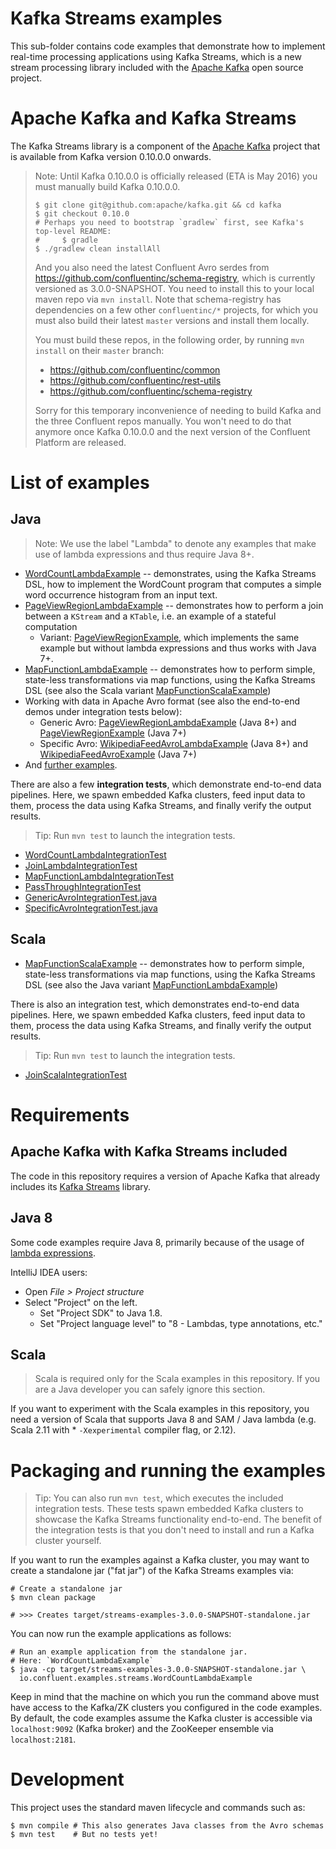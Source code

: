 # Kafka Streams examples

This sub-folder contains code examples that demonstrate how to implement real-time processing applications using Kafka
Streams, which is a new stream processing library included with the [Apache Kafka](http://kafka.apache.org/) open source
project.


# Apache Kafka and Kafka Streams

The Kafka Streams library is a component of the [Apache Kafka](http://kafka.apache.org/) project that is available from Kafka version 0.10.0.0 onwards.

> Note: Until Kafka 0.10.0.0 is officially released (ETA is May 2016) you must manually build Kafka 0.10.0.0.
>
> ```shell
> $ git clone git@github.com:apache/kafka.git && cd kafka
> $ git checkout 0.10.0
> # Perhaps you need to bootstrap `gradlew` first, see Kafka's top-level README:
> #     $ gradle
> $ ./gradlew clean installAll
> ```
>
> And you also need the latest Confluent Avro serdes from https://github.com/confluentinc/schema-registry,
> which is currently versioned as 3.0.0-SNAPSHOT. You need to install this to your local maven repo via
> `mvn install`. Note that schema-registry has dependencies on a few other `confluentinc/*` projects, for
> which you must also build their latest `master` versions and install them locally.
>
> You must build these repos, in the following order, by running `mvn install` on their `master` branch:
>
> - https://github.com/confluentinc/common
> - https://github.com/confluentinc/rest-utils
> - https://github.com/confluentinc/schema-registry
>
>
> Sorry for this temporary inconvenience of needing to build Kafka and the three Confluent repos manually.
> You won't need to do that anymore once Kafka 0.10.0.0 and the next version of the Confluent Platform
> are released.

# List of examples

## Java

> Note: We use the label "Lambda" to denote any examples that make use of lambda expressions and thus require Java 8+.

* [WordCountLambdaExample](src/main/java/io/confluent/examples/streams/WordCountLambdaExample.java)
  -- demonstrates, using the Kafka Streams DSL, how to implement the WordCount program that computes a simple word
  occurrence histogram from an input text.
* [PageViewRegionLambdaExample](src/main/java/io/confluent/examples/streams/PageViewRegionLambdaExample.java)
  -- demonstrates how to perform a join between a `KStream` and a `KTable`, i.e. an example of a stateful computation
    * Variant: [PageViewRegionExample](src/main/java/io/confluent/examples/streams/PageViewRegionExample.java),
      which implements the same example but without lambda expressions and thus works with Java 7+.
* [MapFunctionLambdaExample](src/main/java/io/confluent/examples/streams/MapFunctionLambdaExample.java)
  -- demonstrates how to perform simple, state-less transformations via map functions, using the Kafka Streams DSL
  (see also the Scala variant
  [MapFunctionScalaExample](src/main/scala/io/confluent/examples/streams/MapFunctionScalaExample.scala))
* Working with data in Apache Avro format (see also the end-to-end demos under integration tests below):
    * Generic Avro:
      [PageViewRegionLambdaExample](src/main/java/io/confluent/examples/streams/PageViewRegionLambdaExample.java)
      (Java 8+) and
      [PageViewRegionExample](src/main/java/io/confluent/examples/streams/PageViewRegionExample.java) (Java 7+)
    * Specific Avro:
      [WikipediaFeedAvroLambdaExample](src/main/java/io/confluent/examples/streams/WikipediaFeedAvroLambdaExample.java)
      (Java 8+) and
      [WikipediaFeedAvroExample](src/main/java/io/confluent/examples/streams/WikipediaFeedAvroExample.java) (Java 7+)
* And [further examples](src/main/java/io/confluent/examples/streams/).

There are also a few **integration tests**, which demonstrate end-to-end data pipelines.  Here, we spawn embedded Kafka
clusters, feed input data to them, process the data using Kafka Streams, and finally verify the output results.

> Tip: Run `mvn test` to launch the integration tests.

* [WordCountLambdaIntegrationTest](src/test/java/io/confluent/examples/streams/WordCountLambdaIntegrationTest.java)
* [JoinLambdaIntegrationTest](src/test/java/io/confluent/examples/streams/JoinLambdaIntegrationTest.java)
* [MapFunctionLambdaIntegrationTest](src/test/java/io/confluent/examples/streams/MapFunctionLambdaIntegrationTest.java)
* [PassThroughIntegrationTest](src/test/java/io/confluent/examples/streams/PassThroughIntegrationTest.java)
* [GenericAvroIntegrationTest.java](src/test/java/io/confluent/examples/streams/GenericAvroIntegrationTest.java)
* [SpecificAvroIntegrationTest.java](src/test/java/io/confluent/examples/streams/SpecificAvroIntegrationTest.java)


## Scala

* [MapFunctionScalaExample](src/main/scala/io/confluent/examples/streams/MapFunctionScalaExample.scala)
  -- demonstrates how to perform simple, state-less transformations via map functions, using the Kafka Streams DSL
  (see also the Java variant
  [MapFunctionLambdaExample](src/main/java/io/confluent/examples/streams/MapFunctionLambdaExample.java))

There is also an integration test, which demonstrates end-to-end data pipelines.  Here, we spawn embedded Kafka
clusters, feed input data to them, process the data using Kafka Streams, and finally verify the output results.

> Tip: Run `mvn test` to launch the integration tests.

* [JoinScalaIntegrationTest](src/test/scala/io/confluent/examples/streams/JoinScalaIntegrationTest.scala)


# Requirements

## Apache Kafka with Kafka Streams included

The code in this repository requires a version of Apache Kafka that already includes its
[Kafka Streams](https://github.com/apache/kafka/tree/trunk/streams) library.


## Java 8

Some code examples require Java 8, primarily because of the usage of
[lambda expressions](https://docs.oracle.com/javase/tutorial/java/javaOO/lambdaexpressions.html).

IntelliJ IDEA users:

* Open _File > Project structure_
* Select "Project" on the left.
    * Set "Project SDK" to Java 1.8.
    * Set "Project language level" to "8 - Lambdas, type annotations, etc."


## Scala

> Scala is required only for the Scala examples in this repository.  If you are a Java developer you can safely ignore
> this section.

If you want to experiment with the Scala examples in this repository, you need a version of Scala that supports Java 8
and SAM / Java lambda (e.g. Scala 2.11 with * `-Xexperimental` compiler flag, or 2.12).


# Packaging and running the examples

> Tip:  You can also run `mvn test`, which executes the included integration tests.  These tests spawn embedded Kafka
> clusters to showcase the Kafka Streams functionality end-to-end.  The benefit of the integration tests is that you
> don't need to install and run a Kafka cluster yourself.

If you want to run the examples against a Kafka cluster, you may want to create a standalone jar ("fat jar") of the
Kafka Streams examples via:

```shell
# Create a standalone jar
$ mvn clean package

# >>> Creates target/streams-examples-3.0.0-SNAPSHOT-standalone.jar
```

You can now run the example applications as follows:

```shell
# Run an example application from the standalone jar.
# Here: `WordCountLambdaExample`
$ java -cp target/streams-examples-3.0.0-SNAPSHOT-standalone.jar \
  io.confluent.examples.streams.WordCountLambdaExample
```

Keep in mind that the machine on which you run the command above must have access to the Kafka/ZK clusters you
configured in the code examples.  By default, the code examples assume the Kafka cluster is accessible via
`localhost:9092` (Kafka broker) and the ZooKeeper ensemble via `localhost:2181`.


# Development

This project uses the standard maven lifecycle and commands such as:

```shell
$ mvn compile # This also generates Java classes from the Avro schemas
$ mvn test    # But no tests yet!
```
